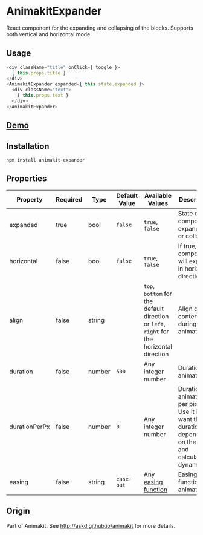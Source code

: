 # AnimakitExpander
React component for the expanding and collapsing of the blocks.
Supports both vertical and horizontal mode.

## Usage

```javascript
<div className="title" onClick={ toggle }>
  { this.props.title }
</div>
<AnimakitExpander expanded={ this.state.expanded }>
  <div className="text">
    { this.props.text }
  </div>
</AnimakitExpander>
```

## [Demo](http://askd.github.io/animakit/#/expander)

## Installation

```
npm install animakit-expander
```

## Properties

| Property | Required | Type | Default Value  | Available Values  | Description |
| ----- | ----- | ----- | ----- | ----- | ----- |
| expanded | true | bool | `false` | `true`, `false` | State of the component: expanded or collapsed |
| horizontal | false | bool | `false` | `true`, `false` | If true, component will expand in horizontal direction |
| align | false | string |  | `top`, `bottom` for the default direction or `left`, `right` for the horizontal direction | Align of the content during the animation |
| duration | false | number | `500` | Any integer number | Duration of animation |
| durationPerPx | false | number | `0` | Any integer number | Duration of animation per pixel. Use it if you want the duration depended on the size and calculated dynamically. |
| easing | false | string | `ease-out` | Any [easing function](http://easings.net/) | Easing function of animation |


## Origin

Part of Animakit.
See http://askd.github.io/animakit for more details.
